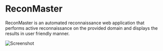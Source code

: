 # ReconMaster
ReconMaster is an automated reconnaissance web application that performs active reconnaissance on the provided domain and displays the results in user friendly manner.


![Screenshot](Screenshot/Dashboard.png)
